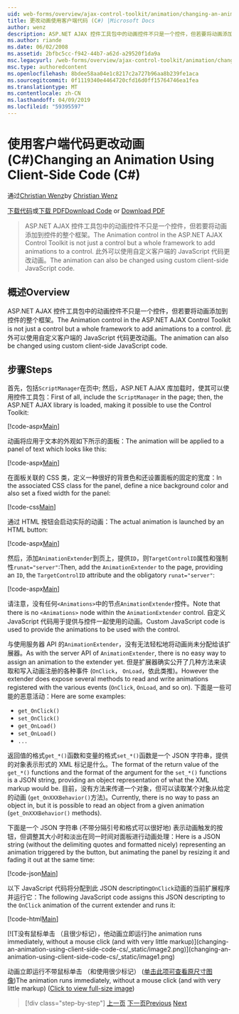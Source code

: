 ```yaml
---
uid: web-forms/overview/ajax-control-toolkit/animation/changing-an-animation-using-client-side-code-cs
title: 更改动画使用客户端代码 (C#) |Microsoft Docs
author: wenz
description: ASP.NET AJAX 控件工具包中的动画控件不只是一个控件，但若要将动画添加到控件的整个框架。 此外可以在动画...
ms.author: riande
ms.date: 06/02/2008
ms.assetid: 2bfbc5cc-f942-44b7-a62d-a29520f1da9a
msc.legacyurl: /web-forms/overview/ajax-control-toolkit/animation/changing-an-animation-using-client-side-code-cs
msc.type: authoredcontent
ms.openlocfilehash: 8bdee58aa04e1c8217c2a727b96aa8b239fe1aca
ms.sourcegitcommit: 0f1119340e4464720cfd16d0ff15764746ea1fea
ms.translationtype: MT
ms.contentlocale: zh-CN
ms.lasthandoff: 04/09/2019
ms.locfileid: "59395597"
---
```

# <a name="changing-an-animation-using-client-side-code-c"></a><span data-ttu-id="675ab-104">使用客户端代码更改动画 (C#)</span><span class="sxs-lookup"><span data-stu-id="675ab-104">Changing an Animation Using Client-Side Code (C#)</span></span>

<span data-ttu-id="675ab-105">通过[Christian Wenz](https://github.com/wenz)</span><span class="sxs-lookup"><span data-stu-id="675ab-105">by [Christian Wenz](https://github.com/wenz)</span></span>

<span data-ttu-id="675ab-106">[下载代码](http://download.microsoft.com/download/f/9/a/f9a26acd-8df4-4484-8a18-199e4598f411/Animation11.cs.zip)或[下载 PDF](http://download.microsoft.com/download/6/7/1/6718d452-ff89-4d3f-a90e-c74ec2d636a3/animation11CS.pdf)</span><span class="sxs-lookup"><span data-stu-id="675ab-106">[Download Code](http://download.microsoft.com/download/f/9/a/f9a26acd-8df4-4484-8a18-199e4598f411/Animation11.cs.zip) or [Download PDF](http://download.microsoft.com/download/6/7/1/6718d452-ff89-4d3f-a90e-c74ec2d636a3/animation11CS.pdf)</span></span>

> <span data-ttu-id="675ab-107">ASP.NET AJAX 控件工具包中的动画控件不只是一个控件，但若要将动画添加到控件的整个框架。</span><span class="sxs-lookup"><span data-stu-id="675ab-107">The Animation control in the ASP.NET AJAX Control Toolkit is not just a control but a whole framework to add animations to a control.</span></span> <span data-ttu-id="675ab-108">此外可以使用自定义客户端的 JavaScript 代码更改动画。</span><span class="sxs-lookup"><span data-stu-id="675ab-108">The animation can also be changed using custom client-side JavaScript code.</span></span>


## <a name="overview"></a><span data-ttu-id="675ab-109">概述</span><span class="sxs-lookup"><span data-stu-id="675ab-109">Overview</span></span>

<span data-ttu-id="675ab-110">ASP.NET AJAX 控件工具包中的动画控件不只是一个控件，但若要将动画添加到控件的整个框架。</span><span class="sxs-lookup"><span data-stu-id="675ab-110">The Animation control in the ASP.NET AJAX Control Toolkit is not just a control but a whole framework to add animations to a control.</span></span> <span data-ttu-id="675ab-111">此外可以使用自定义客户端的 JavaScript 代码更改动画。</span><span class="sxs-lookup"><span data-stu-id="675ab-111">The animation can also be changed using custom client-side JavaScript code.</span></span>

## <a name="steps"></a><span data-ttu-id="675ab-112">步骤</span><span class="sxs-lookup"><span data-stu-id="675ab-112">Steps</span></span>

<span data-ttu-id="675ab-113">首先，包括`ScriptManager`在页中; 然后，ASP.NET AJAX 库加载时，使其可以使用控件工具包：</span><span class="sxs-lookup"><span data-stu-id="675ab-113">First of all, include the `ScriptManager` in the page; then, the ASP.NET AJAX library is loaded, making it possible to use the Control Toolkit:</span></span>

[!code-aspx[Main](changing-an-animation-using-client-side-code-cs/samples/sample1.aspx)]

<span data-ttu-id="675ab-114">动画将应用于文本的外观如下所示的面板：</span><span class="sxs-lookup"><span data-stu-id="675ab-114">The animation will be applied to a panel of text which looks like this:</span></span>

[!code-aspx[Main](changing-an-animation-using-client-side-code-cs/samples/sample2.aspx)]

<span data-ttu-id="675ab-115">在面板关联的 CSS 类，定义一种很好的背景色和还设置面板的固定的宽度：</span><span class="sxs-lookup"><span data-stu-id="675ab-115">In the associated CSS class for the panel, define a nice background color and also set a fixed width for the panel:</span></span>

[!code-css[Main](changing-an-animation-using-client-side-code-cs/samples/sample3.css)]

<span data-ttu-id="675ab-116">通过 HTML 按钮会启动实际的动画：</span><span class="sxs-lookup"><span data-stu-id="675ab-116">The actual animation is launched by an HTML button:</span></span>

[!code-aspx[Main](changing-an-animation-using-client-side-code-cs/samples/sample4.aspx)]

<span data-ttu-id="675ab-117">然后，添加`AnimationExtender`到页上，提供`ID`，则`TargetControlID`属性和强制性`runat="server"`:</span><span class="sxs-lookup"><span data-stu-id="675ab-117">Then, add the `AnimationExtender` to the page, providing an `ID`, the `TargetControlID` attribute and the obligatory `runat="server"`:</span></span>

[!code-aspx[Main](changing-an-animation-using-client-side-code-cs/samples/sample5.aspx)]

<span data-ttu-id="675ab-118">请注意，没有任何`<Animations>`中的节点`AnimationExtender`控件。</span><span class="sxs-lookup"><span data-stu-id="675ab-118">Note that there is no `<Animations>` node within the `AnimationExtender` control.</span></span> <span data-ttu-id="675ab-119">自定义 JavaScript 代码用于提供与控件一起使用的动画。</span><span class="sxs-lookup"><span data-stu-id="675ab-119">Custom JavaScript code is used to provide the animations to be used with the control.</span></span>

<span data-ttu-id="675ab-120">与使用服务器 API 的`AnimationExtender`，没有无法轻松地将动画尚未分配给该扩展器。</span><span class="sxs-lookup"><span data-stu-id="675ab-120">As with the server API of `AnimationExtender`, there is no easy way to assign an animation to the extender yet.</span></span> <span data-ttu-id="675ab-121">但是扩展器确实公开了几种方法来读取和写入动画注册的各种事件 (`OnClick`， `OnLoad`，依此类推)。</span><span class="sxs-lookup"><span data-stu-id="675ab-121">However the extender does expose several methods to read and write animations registered with the various events (`OnClick`, `OnLoad`, and so on).</span></span> <span data-ttu-id="675ab-122">下面是一些可能的恶意活动：</span><span class="sxs-lookup"><span data-stu-id="675ab-122">Here are some examples:</span></span>

- `get_OnClick()`
- `set_OnClick()`
- `get_OnLoad()`
- `set_OnLoad()`
- `...`

<span data-ttu-id="675ab-123">返回值的格式`get_*()`函数和变量的格式`set_*()`函数是一个 JSON 字符串，提供的对象表示形式的 XML 标记是什么。</span><span class="sxs-lookup"><span data-stu-id="675ab-123">The format of the return value of the `get_*()` functions and the format of the argument for the `set_*()` functions is a JSON string, providing an object representation of what the XML markup would be.</span></span> <span data-ttu-id="675ab-124">目前，没有方法来传递一个对象，但可以读取某个对象从给定的动画 (`get_OnXXXBehavior()`方法)。</span><span class="sxs-lookup"><span data-stu-id="675ab-124">Currently, there is no way to pass an object in, but it is possible to read an object from a given animation (`get_OnXXXBehavior()` methods).</span></span>

<span data-ttu-id="675ab-125">下面是一个 JSON 字符串 (不带分隔引号和格式可以很好地) 表示动画触发的按钮，但调整其大小时和淡出在同一时间对面板进行动画处理：</span><span class="sxs-lookup"><span data-stu-id="675ab-125">Here is a JSON string (without the delimiting quotes and formatted nicely) representing an animation triggered by the button, but animating the panel by resizing it and fading it out at the same time:</span></span>

[!code-json[Main](changing-an-animation-using-client-side-code-cs/samples/sample6.json)]

<span data-ttu-id="675ab-126">以下 JavaScript 代码将分配到此 JSON descripting`OnClick`动画的当前扩展程序并运行它：</span><span class="sxs-lookup"><span data-stu-id="675ab-126">The following JavaScript code assigns this JSON descripting to the `OnClick` animation of the current extender and runs it:</span></span>

[!code-html[Main](changing-an-animation-using-client-side-code-cs/samples/sample7.html)]


[![T<span data-ttu-id="675ab-127">没有鼠标单击 （且很少标记），他动画立即运行]</span><span class="sxs-lookup"><span data-stu-id="675ab-127">he animation runs immediately, without a mouse click (and with very little markup)]</span></span>(changing-an-animation-using-client-side-code-cs/_static/image2.png)](changing-an-animation-using-client-side-code-cs/_static/image1.png)

<span data-ttu-id="675ab-128">动画立即运行不带鼠标单击 （和使用很少标记） ([单击此项可查看原尺寸图像](changing-an-animation-using-client-side-code-cs/_static/image3.png))</span><span class="sxs-lookup"><span data-stu-id="675ab-128">The animation runs immediately, without a mouse click (and with very little markup) ([Click to view full-size image](changing-an-animation-using-client-side-code-cs/_static/image3.png))</span></span>

> [!div class="step-by-step"]
> <span data-ttu-id="675ab-129">[上一页](executing-animations-using-client-side-code-cs.md)
> [下一页](animating-an-updatepanel-control-cs.md)</span><span class="sxs-lookup"><span data-stu-id="675ab-129">[Previous](executing-animations-using-client-side-code-cs.md)
[Next](animating-an-updatepanel-control-cs.md)</span></span>
